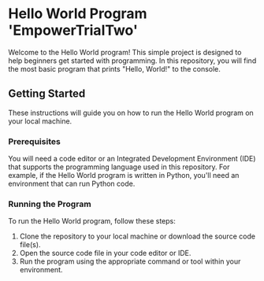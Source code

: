 # Hello World Program 'EmpowerTrialTwo'

Welcome to the Hello World program! This simple project is designed to help beginners get started with programming. In this repository, you will find the most basic program that prints "Hello, World!" to the console.

## Getting Started

These instructions will guide you on how to run the Hello World program on your local machine.

### Prerequisites

You will need a code editor or an Integrated Development Environment (IDE) that supports the programming language used in this repository. For example, if the Hello World program is written in Python, you'll need an environment that can run Python code.

### Running the Program

To run the Hello World program, follow these steps:

1. Clone the repository to your local machine or download the source code file(s).
2. Open the source code file in your code editor or IDE.
3. Run the program using the appropriate command or tool within your environment.
